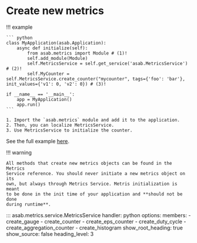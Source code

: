 # Create new metrics

!!! example

	``` python
	class MyApplication(asab.Application):
		async def initialize(self):
			from asab.metrics import Module # (1)!
			self.add_module(Module)
			self.MetricsService = self.get_service('asab.MetricsService') # (2)!
			self.MyCounter = self.MetricsService.create_counter("mycounter", tags={'foo': 'bar'}, init_values={'v1': 0, 'v2': 0}) # (3)!

	if __name__ == '__main__':
		app = MyApplication()
		app.run()
	```

	1. Import the `asab.metrics` module and add it to the application.
	2. Then, you can localize MetricsService.
	3. Use MetricsService to initialize the counter.


See the full example [here](https://github.com/TeskaLabs/asab/blob/master/examples/metrics.py).

!!! warning

	All methods that create new metrics objects can be found in the Metrics
	Service reference. You should never initiate a new metrics object on its
	own, but always through Metrics Service. Metris initialization is meant
	to be done in the init time of your application and **should not be done
	during runtime**.


::: asab.metrics.service.MetricsService
    handler: python
    options:
      members:
        - create_gauge
        - create_counter
        - create_eps_counter
        - create_duty_cycle
        - create_aggregation_counter
        - create_histogram
      show_root_heading: true
      show_source: false
	  heading_level: 3